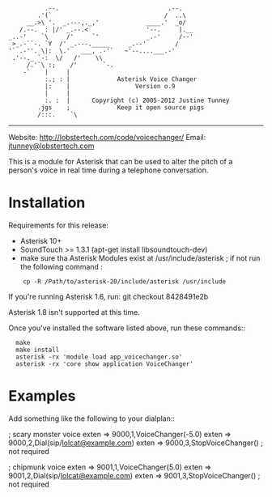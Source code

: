 
              .--.                              .--.
            .'(`                               /  ..\
         __.>\ '.  _.---,._,'             ____.'  _o/
       /.--.  : |/' _.--.<                '--.     |.__
    _..-'    `\     /'     `'             _.-'     /--'
     >_.-``-. `Y  /' _.---._____     _.--'        /
    '` .-''. \|:  \.'   ___, .-'`   ~'--....___.-'
     .'--._ `-:  \/   /'    \\
         /.'`\ :;    /'       `-.
        -`    |     |
              :.; : |             Asterisk Voice Changer
              |:    |                  Version o.9
              |     |
              :. :  |      Copyright (c) 2005-2012 Justine Tunney
            .jgs    ;             Keep it open source pigs
            /:::.    `\
----------------------------------------------------------------------

Website: <http://lobstertech.com/code/voicechanger/>
Email: <jtunney@lobstertech.com>

This is a module for Asterisk that can be used to alter the pitch of a
person's voice in real time during a telephone conversation.


Installation
============

Requirements for this release:

 - Asterisk 10+
 - SoundTouch >= 1.3.1   (apt-get install libsoundtouch-dev)
 - make sure tha Asterisk Modules exist at /usr/include/asterisk ; if not run the following command :
 
```
    cp -R /Path/to/asterisk-20/include/asterisk /usr/include 
```

If you're running Asterisk 1.6, run: git checkout 8428491e2b

Asterisk 1.8 isn't supported at this time.

Once you've installed the software listed above, run these commands::
```
  make
  make install
  asterisk -rx 'module load app_voicechanger.so'
  asterisk -rx 'core show application VoiceChanger'
```

Examples
========

Add something like the following to your dialplan::

  ; scary monster voice
  exten => 9000,1,VoiceChanger(-5.0)
  exten => 9000,2,Dial(sip/lolcat@example.com)
  exten => 9000,3,StopVoiceChanger() ; not required

  ; chipmunk voice
  exten => 9001,1,VoiceChanger(5.0)
  exten => 9001,2,Dial(sip/lolcat@example.com)
  exten => 9001,3,StopVoiceChanger() ; not required
